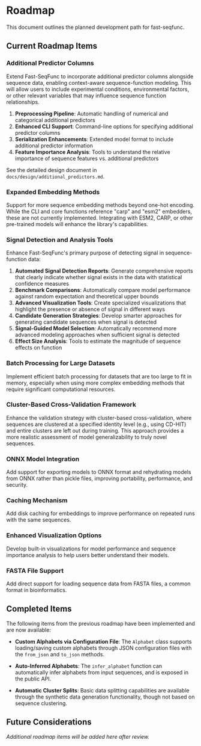 # Roadmap

This document outlines the planned development path for fast-seqfunc.

## Current Roadmap Items

### Additional Predictor Columns

Extend Fast-SeqFunc to incorporate additional predictor columns alongside sequence data, enabling context-aware sequence-function modeling. This will allow users to include experimental conditions, environmental factors, or other relevant variables that may influence sequence function relationships.

1. **Preprocessing Pipeline**: Automatic handling of numerical and categorical additional predictors
2. **Enhanced CLI Support**: Command-line options for specifying additional predictor columns
3. **Serialization Enhancements**: Extended model format to include additional predictor information
4. **Feature Importance Analysis**: Tools to understand the relative importance of sequence features vs. additional predictors

See the detailed design document in `docs/design/additional_predictors.md`.

### Expanded Embedding Methods

Support for more sequence embedding methods beyond one-hot encoding. While the CLI and core functions reference "carp" and "esm2" embedders, these are not currently implemented. Integrating with ESM2, CARP, or other pre-trained models will enhance the library's capabilities.

### Signal Detection and Analysis Tools

Enhance Fast-SeqFunc's primary purpose of detecting signal in sequence-function data:

1. **Automated Signal Detection Reports**: Generate comprehensive reports that clearly indicate whether signal exists in the data with statistical confidence measures
2. **Benchmark Comparisons**: Automatically compare model performance against random expectation and theoretical upper bounds
3. **Advanced Visualization Tools**: Create specialized visualizations that highlight the presence or absence of signal in different ways
4. **Candidate Generation Strategies**: Develop smarter approaches for generating candidate sequences when signal is detected
5. **Signal-Guided Model Selection**: Automatically recommend more advanced modeling approaches when sufficient signal is detected
6. **Effect Size Analysis**: Tools to estimate the magnitude of sequence effects on function

### Batch Processing for Large Datasets

Implement efficient batch processing for datasets that are too large to fit in memory, especially when using more complex embedding methods that require significant computational resources.

### Cluster-Based Cross-Validation Framework

Enhance the validation strategy with cluster-based cross-validation, where sequences are clustered at a specified identity level (e.g., using CD-HIT) and entire clusters are left out during training. This approach provides a more realistic assessment of model generalizability to truly novel sequences.

### ONNX Model Integration

Add support for exporting models to ONNX format and rehydrating models from ONNX rather than pickle files, improving portability, performance, and security.

### Caching Mechanism

Add disk caching for embeddings to improve performance on repeated runs with the same sequences.

### Enhanced Visualization Options

Develop built-in visualizations for model performance and sequence importance analysis to help users better understand their models.

### FASTA File Support

Add direct support for loading sequence data from FASTA files, a common format in bioinformatics.

## Completed Items

The following items from the previous roadmap have been implemented and are now available:

- **Custom Alphabets via Configuration File**: The `Alphabet` class supports loading/saving custom alphabets through JSON configuration files with the `from_json` and `to_json` methods.

- **Auto-Inferred Alphabets**: The `infer_alphabet` function can automatically infer alphabets from input sequences, and is exposed in the public API.

- **Automatic Cluster Splits**: Basic data splitting capabilities are available through the synthetic data generation functionality, though not based on sequence clustering.

## Future Considerations

*Additional roadmap items will be added here after review.*
